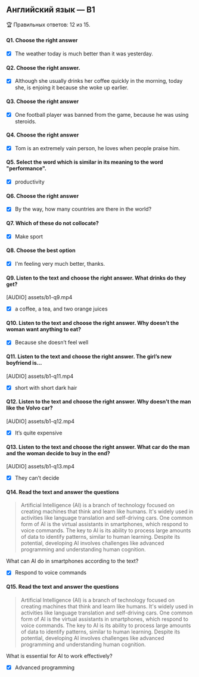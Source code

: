 ## Английский язык — B1

🏆 Правильных ответов: 12 из 15.

#### Q1. Choose the right answer

- [x] The weather today is much better than it was yesterday.

#### Q2. Choose the right answer.

- [x] Although she usually drinks her coffee quickly in the morning, today she, is enjoing it because she woke up earlier.

#### Q3. Choose the right answer

- [x] One football player was banned from the game, because he was using steroids.

#### Q4. Choose the right answer

- [x] Tom is an extremely vain person, he loves when people praise him.

#### Q5. Select the word which is similar in its meaning to the word "performance".

- [x] productivity

#### Q6. Choose the right answer

- [x] By the way, how many countries are there in the world?

#### Q7. Which of these do not collocate?

- [x] Make sport

#### Q8. Choose the best option

- [x] I'm feeling very much better, thanks.

#### Q9. Listen to the text and choose the right answer. What drinks do they get?

[AUDIO] assets/b1-q9.mp4

- [x] a coffee, a tea, and two orange juices

#### Q10. Listen to the text and choose the right answer. Why doesn’t the woman want anything to eat?

- [x] Because she doesn’t feel well

#### Q11. Listen to the text and choose the right answer. The girl’s new boyfriend is…

[AUDIO] assets/b1-q11.mp4

- [x] short with short dark hair

#### Q12. Listen to the text and choose the right answer. Why doesn’t the man like the Volvo car?

[AUDIO] assets/b1-q12.mp4

- [x] It’s quite expensive

#### Q13. Listen to the text and choose the right answer. What car do the man and the woman decide to buy in the end?

[AUDIO] assets/b1-q13.mp4

- [x] They can’t decide

#### Q14. Read the text and answer the questions

> Artificial Intelligence (AI) is a branch of technology focused on creating machines that think and learn like humans. It's widely used in activities like language translation and self-driving cars. One common form of AI is the virtual assistants in smartphones, which respond to voice commands. The key to AI is its ability to process large amounts of data to identify patterns, similar to human learning. Despite its potential, developing AI involves challenges like advanced programming and understanding human cognition.

What can AI do in smartphones according to the text?

- [x] Respond to voice commands

#### Q15. Read the text and answer the questions

> Artificial Intelligence (AI) is a branch of technology focused on creating machines that think and learn like humans. It's widely used in activities like language translation and self-driving cars. One common form of AI is the virtual assistants in smartphones, which respond to voice commands. The key to AI is its ability to process large amounts of data to identify patterns, similar to human learning. Despite its potential, developing AI involves challenges like advanced programming and understanding human cognition.

What is essential for AI to work effectively?

- [x] Advanced programming
